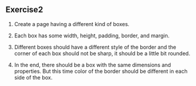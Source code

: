 ## Exercise2

1. Create a page having a different kind of boxes.

2. Each box has some width, height, padding, border, and margin.

3. Different boxes should have a different style of the border and the corner of each box should not be sharp, it should be a little bit rounded.

4. In the end, there should be a box with the same dimensions and properties. But this time color of the border should be different in each side of the box.
